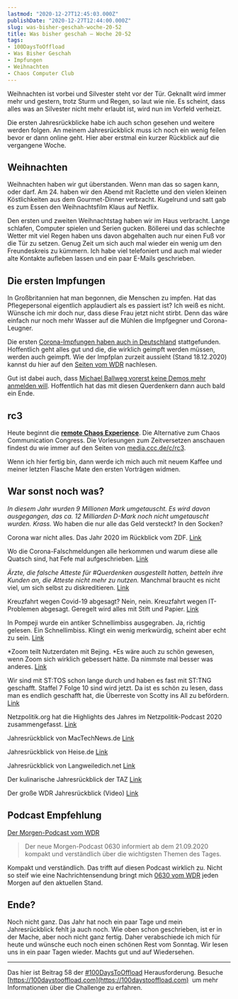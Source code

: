 ```yaml
---
lastmod: "2020-12-27T12:45:03.000Z"
publishDate: "2020-12-27T12:44:00.000Z"
slug: was-bisher-geschah-woche-20-52
title: Was bisher geschah – Woche 20-52
tags:
- 100DaysToOffload
- Was Bisher Geschah
- Impfungen
- Weihnachten
- Chaos Computer Club
---
```


Weihnachten ist vorbei und Silvester steht vor der Tür. Geknallt wird immer mehr und gestern, trotz Sturm und Regen, so laut wie nie. Es scheint, dass alles was an Silvester nicht mehr erlaubt ist, wird nun im Vorfeld verheizt.

Die ersten Jahresrückblicke habe ich auch schon gesehen und weitere werden folgen. An meinem Jahresrückblick muss ich noch ein wenig feilen bevor er dann online geht. Hier aber erstmal ein kurzer Rückblick auf die vergangene Woche.

## Weihnachten

Weihnachten haben wir gut überstanden. Wenn man das so sagen kann, oder darf. Am 24. haben wir den Abend mit Raclette und den vielen kleinen Köstlichkeiten aus dem Gourmet-Dinner verbracht. Kugelrund und satt gab es zum Essen den Weihnachtsfilm Klaus auf Netflix.

Den ersten und zweiten Weihnachtstag haben wir im Haus verbracht. Lange schlafen, Computer spielen und Serien gucken. Böllerei und das schlechte Wetter mit viel Regen haben uns davon abgehalten auch nur einen Fuß vor die Tür zu setzen. Genug Zeit um sich auch mal wieder ein wenig um den Freundeskreis zu kümmern. Ich habe viel telefoniert und auch mal wieder alte Kontakte aufleben lassen und ein paar E-Mails geschrieben.

## Die ersten Impfungen

In Großbritannien hat man begonnen, die Menschen zu impfen. Hat das Pflegepersonal eigentlich applaudiert als es passiert ist? Ich weiß es nicht. Wünsche ich mir doch nur, dass diese Frau jetzt nicht stirbt. Denn das wäre einfach nur noch mehr Wasser auf die Mühlen die Impfgegner und Corona-Leugner.

Die ersten [Corona-Impfungen haben auch in Deutschland](https://www.mdr.de/sachsen-anhalt/magdeburg/harz/bundesweit-erste-corona-impfung-in-halberstadt-harz-100.html) stattgefunden. Hoffentlich geht alles gut und die, die wirklich geimpft werden müssen, werden auch geimpft. Wie der Impfplan zurzeit aussieht (Stand 18.12.2020) kannst du hier auf den [Seiten vom WDR](https://www1.wdr.de/nachrichten/themen/coronavirus/impfbeginn-impfstoff-corona-100~_cid-1807748_compage-4_sortNewestFirst-true.html) nachlesen.

Gut ist dabei auch, dass [Michael Ballweg vorerst keine Demos mehr anmelden will](https://www.spiegel.de/politik/deutschland/querdenken-michael-ballweg-will-monatelang-keine-grossdemos-mehr-anmelden-a-49e2f22f-769d-403e-9b88-e972fb930316). Hoffentlich hat das mit diesen Querdenkern dann auch bald ein Ende.

## rc3

Heute beginnt die [**remote Chaos Experience**](https://rc3.world/rc3/). Die Alternative zum Chaos Communication Congress. Die Vorlesungen zum Zeitversetzen anschauen findest du wie immer auf den Seiten von [media.ccc.de/c/rc3](https://media.ccc.de/c/rc3).

Wenn ich hier fertig bin, dann werde ich mich auch mit neuem Kaffee und meiner letzten Flasche Mate den ersten Vorträgen widmen.

## War sonst noch was?

*In diesem Jahr wurden 9 Millionen Mark umgetauscht. Es wird davon ausgegangen, das ca. 12 Milliarden D-Mark noch nicht umgetauscht wurden. Krass.* Wo haben die nur alle das Geld versteckt? In den Socken?

Corona war nicht alles. Das Jahr 2020 im Rückblick vom ZDF. [Link](https://zdfheute-stories-scroll.zdf.de/2020-jahresrueckblick/index.html#CS5-62)

Wo die Corona-Falschmeldungen alle herkommen und warum diese alle Quatsch sind, hat Fefe mal aufgeschrieben. [Link](https://blog.fefe.de/?ts=a1192003)

*Ärzte, die falsche Atteste für #Querdenken ausgestellt hatten, betteln ihre Kunden an, die Atteste nicht mehr zu nutzen.* Manchmal braucht es nicht viel, um sich selbst zu diskreditieren. [Link](https://twitter.com/kg_sn_/status/1342359119123148801)

Kreuzfahrt wegen Covid-19 abgesagt? Nein, nein. Kreuzfahrt wegen IT-Problemen abgesagt. Geregelt wird alles mit Stift und Papier. [Link](https://www.spiegel.de/panorama/aida-sagt-silvester-kreuzfahrten-ab-a-2facc6e2-2576-4cca-a0c5-b8d53aa6db73)

In Pompeji wurde ein antiker Schnellimbiss ausgegraben. Ja, richtig gelesen. Ein Schnellimbiss. Klingt ein wenig merkwürdig, scheint aber echt zu sein. [Link](https://www.tagesschau.de/ausland/pompeji-ausgrabung-imbiss-101.html)

*Zoom teilt Nutzerdaten mit Bejing. *Es wäre auch zu schön gewesen, wenn Zoom sich wirklich gebessert hätte. Da nimmste mal besser was anderes. [Link](https://www.ntd.com/zoom-shared-us-user-data-with-beijing_544087.html)

Wir sind mit ST:TOS schon lange durch und haben es fast mit ST:TNG geschafft. Staffel 7 Folge 10 sind wird jetzt. Da ist es schön zu lesen, dass man es endlich geschafft hat, die Überreste von Scotty ins All zu befördern. [Link](https://www.spiegel.de/panorama/leute/letzter-wunsch-des-star-trek-stars-james-doohan-scottys-asche-vor-zwoelf-jahren-auf-die-iss-geschmuggelt-a-e9cf5247-c401-407d-923b-d46bd4480583)

Netzpolitik.org hat die Highlights des Jahres im Netzpolitik-Podcast 2020 zusammengefasst. [Link](https://netzpolitik.org/2020/hoertipp-die-highlights-unseres-netzpolitik-podcasts-im-jahr-2020/)

Jahresrückblick von MacTechNews.de [Link](https://www.mactechnews.de/news/article/Das-Rewind-Jahr-2020-im-Rueckblick-Die-Technik-Highlights-im-Ranking-der-Redaktion-176669.html)

Jahresrückblick von Heise.de [Link](https://www.heise.de/news/Unser-ganz-persoenlicher-Jahresrueckblick-mit-Vorhersagen-c-t-uplink-35-9-4999066.html)

Jahresrückblick von Langweiledich.net [Link](https://www.langweiledich.net/mein-persoenlicher-jahresrueckblick-2020-powered-by-qinao-nao-brain-stimulation/)

Der kulinarische Jahresrückblick der TAZ [Link](https://taz.de/Der-kulinarische-Jahresrueckblick/!5737484/)

Der große WDR Jahresrückblick (Video) [Link](https://www.ardmediathek.de/wdr/video/heimatflimmern/der-grosse-nrw-jahresrueckblick-2020/wdr-fernsehen/Y3JpZDovL3dkci5kZS9CZWl0cmFnLWEzZDNjNGIzLTBhZmEtNGI2Ni1hZjljLTgyM2ZhYjBiZGQ1Mg/)

## Podcast Empfehlung

[Der Morgen-Podcast vom WDR](https://www1.wdr.de/mediathek/audio/wdr/0630bywdraktuell/index.html)

> Der neue Morgen-Podcast 0630 informiert ab dem 21.09.2020 kompakt und verständlich über die wichtigsten Themen des Tages.

Kompakt und verständlich. Das trifft auf diesen Podcast wirklich zu. Nicht so steif wie eine Nachrichtensendung bringt mich [0630 vom WDR](https://www1.wdr.de/mediathek/audio/wdr/0630bywdraktuell/index.html) jeden Morgen auf den aktuellen Stand.

## Ende?

Noch nicht ganz. Das Jahr hat noch ein paar Tage und mein Jahresrückblick fehlt ja auch noch. Wie oben schon geschrieben, ist er in der Mache, aber noch nicht ganz fertig. Daher verabschiede ich mich für heute und wünsche euch noch einen schönen Rest vom Sonntag. Wir lesen uns in ein paar Tagen wieder. Machts gut und auf Wiedersehen.

---

Das hier ist Beitrag 58 der [#100DaysToOffload](/tag/100daystooffload/) Herausforderung. Besuche [https://100daystooffload.com](https://100daystooffload.com)  um mehr Informationen über die Challenge zu erfahren.
